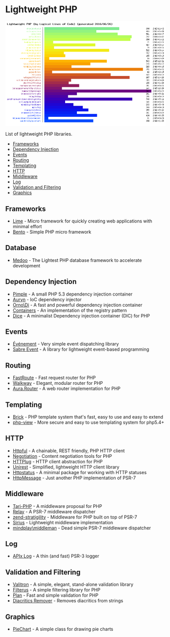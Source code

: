 Lightweight PHP
===============

![Lightweight PHP](weight.png)

List of lightweight PHP libraries.

- [Frameworks](#frameworks)
- [Dependency Injection](#dependency-injection)
- [Events](#events)
- [Routing](#routing)
- [Templating](#templating)
- [HTTP](#http)
- [Middleware](#middleware)
- [Log](#log)
- [Validation and Filtering](#validation-and-filtering)
- [Graphics](#graphics)

## Frameworks

* [Lime](https://github.com/aheinze/Lime) - Micro framework for quickly creating web applications with minimal effort
* [Bento](https://github.com/nramenta/bento) - Simple PHP micro framework

## Database

* [Medoo](https://github.com/catfan/Medoo) - The Lightest PHP database framework to accelerate development

## Dependency Injection

* [Pimple](https://github.com/fabpot/Pimple) - A small PHP 5.3 dependency injection container
* [Auryn](https://github.com/rdlowrey/Auryn) - IoC dependency injector
* [Orno\Di](https://github.com/orno/di) - A fast and powerful dependency injection container
* [Containers](https://github.com/chevronphp/containers) - An implementation of the registry pattern
* [Dice](https://github.com/Level-2/Dice) - A minimalist Dependency injection container (DIC) for PHP

## Events

* [Événement](https://github.com/igorw/evenement) - Very simple event dispatching library
* [Sabre Event](https://github.com/fruux/sabre-event) - A library for lightweight event-based programming

## Routing

* [FastRoute](https://github.com/nikic/FastRoute) - Fast request router for PHP
* [Walkway](https://github.com/mindplay-dk/walkway) - Elegant, modular router for PHP
* [Aura.Router](https://github.com/auraphp/Aura.Router) - A web router implementation for PHP

## Templating

* [Brick](https://github.com/gajus/brick) - PHP template system that's fast, easy to use and easy to extend
* [php-view](https://github.com/rkrx/php-view) - More secure and easy to use templating system for php5.4+

## HTTP

* [Httpful](https://github.com/nategood/httpful) - A chainable, REST friendly, PHP HTTP client
* [Negotiation](https://github.com/willdurand/Negotiation) - Content negotiation tools for PHP
* [HTTPlug](https://github.com/php-http/httplug) - HTTP client abstraction for PHP
* [Unirest](https://github.com/Mashape/unirest-php) - Simplified, lightweight HTTP client library
* [Httpstatus](https://github.com/lukasoppermann/http-status) - A minimal package for working with HTTP statuses
* [HttpMessage](https://github.com/kambo-1st/HttpMessage) - Just another PHP implementation of PSR-7

## Middleware

* [Tari-PHP](https://github.com/ircmaxell/Tari-PHP) - A middleware proposal for PHP
* [Relay](https://github.com/relayphp/Relay.Relay) - A PSR-7 middleware dispatcher
* [zend-stratigility](https://github.com/zendframework/zend-stratigility) - Middleware for PHP built on top of PSR-7
* [Sirius](https://github.com/siriusphp/middleware) - Lightweight middleware implementation
* [mindplay\middleman](https://github.com/mindplay-dk/middleman) - Dead simple PSR-7 middleware dispatcher

## Log

* [APIx Log](https://github.com/frqnck/apix-log) - A thin (and fast) PSR-3 logger

## Validation and Filtering

* [Valitron](https://github.com/vlucas/valitron) - A simple, elegant, stand-alone validation library
* [Filterus](https://github.com/ircmaxell/filterus) - A simple filtering library for PHP
* [Plan](https://github.com/guide42/plan) - Fast and simple validation for PHP
* [Diacritics Remover](https://github.com/mhlavac/diacritics-remover) - Removes diacritics from strings

## Graphics

* [PieChart](https://github.com/SamChristy/PieChart) - A simple class for drawing pie charts
